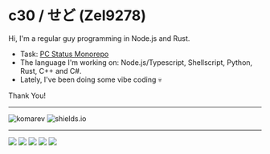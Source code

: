 # c30 / せど (Zel9278)

Hi, I'm a regular guy programming in Node.js and Rust.
- Task: [PC Status Monorepo](https://github.com/Zel9278/pc-status-monorepo-rs)
- The language I'm working on: Node.js/Typescript, Shellscript, Python, Rust, C++ and C#.
- Lately, I've been doing some vibe coding 💀

Thank You!

--- ---

![komarev](https://komarev.com/ghpvc/?username=Zel9278)
![shields.io](https://img.shields.io/github/followers/Zel9278?label=follow&logo=github&style=flat)

--- ---

![](http://github-profile-summary-cards.vercel.app/api/cards/profile-details?username=Zel9278&theme=gruvbox)
![](http://github-profile-summary-cards.vercel.app/api/cards/repos-per-language?username=Zel9278&theme=gruvbox)
![](http://github-profile-summary-cards.vercel.app/api/cards/most-commit-language?username=Zel9278&theme=gruvbox)
![](http://github-profile-summary-cards.vercel.app/api/cards/stats?username=Zel9278&theme=gruvbox)
![](http://github-profile-summary-cards.vercel.app/api/cards/productive-time?username=Zel9278&theme=gruvbox&utcOffset=9)
